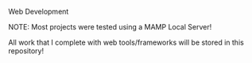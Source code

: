 Web Development

NOTE: Most projects were tested using a MAMP Local Server!

All work that I complete with web tools/frameworks will be stored in this repository!

